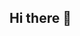 ## Hi there 👋

<!--
**MPashaAlv/mpashaalv** is a ✨ _special_ ✨ repository because its `README.md` (this file) appears on your GitHub profile.

Here are some ideas to get you started:

- 🔭 WORKING at home ...
- 🌱 Studied at UIN AR-RANIRY ...
- 👯 I’m looking to collaborate o ...
- 🤔 I’m looking for help with ...
- 💬 Ask me about ...
- 📫 How to reach me: ...
- 😄 Pronouns: ...
- ⚡ Fun fact: ...
-->
